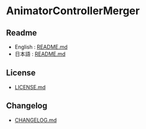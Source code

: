 # AnimatorControllerMerger

## Readme

- English : [README.md](Assets/Biscrat/AnimatorControllerMerger/README.md)
- 日本語 : [README.md](Assets/Biscrat/AnimatorControllerMerger/README_ja.md)

## License
- [LICENSE.md](Assets/Biscrat/AnimatorControllerMerger/LICENSE.md)

## Changelog
- [CHANGELOG.md](Assets/Biscrat/AnimatorControllerMerger/CHANGELOG.md)
